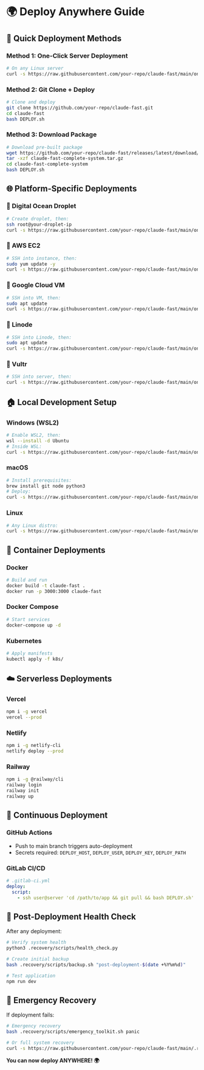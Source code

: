 # 🌍 Deploy Anywhere Guide

## 🚀 Quick Deployment Methods

### Method 1: One-Click Server Deployment
```bash
# On any Linux server
curl -s https://raw.githubusercontent.com/your-repo/claude-fast/main/one-click-deploy.sh | bash
```

### Method 2: Git Clone + Deploy
```bash
# Clone and deploy
git clone https://github.com/your-repo/claude-fast.git
cd claude-fast
bash DEPLOY.sh
```

### Method 3: Download Package
```bash
# Download pre-built package
wget https://github.com/your-repo/claude-fast/releases/latest/download/claude-fast-complete-system.tar.gz
tar -xzf claude-fast-complete-system.tar.gz
cd claude-fast-complete-system
bash DEPLOY.sh
```

## 🌐 Platform-Specific Deployments

### 🔹 Digital Ocean Droplet
```bash
# Create droplet, then:
ssh root@your-droplet-ip
curl -s https://raw.githubusercontent.com/your-repo/claude-fast/main/one-click-deploy.sh | bash
```

### 🔹 AWS EC2
```bash
# SSH into instance, then:
sudo yum update -y
curl -s https://raw.githubusercontent.com/your-repo/claude-fast/main/one-click-deploy.sh | bash
```

### 🔹 Google Cloud VM
```bash
# SSH into VM, then:
sudo apt update
curl -s https://raw.githubusercontent.com/your-repo/claude-fast/main/one-click-deploy.sh | bash
```

### 🔹 Linode
```bash
# SSH into Linode, then:
sudo apt update
curl -s https://raw.githubusercontent.com/your-repo/claude-fast/main/one-click-deploy.sh | bash
```

### 🔹 Vultr
```bash
# SSH into server, then:
curl -s https://raw.githubusercontent.com/your-repo/claude-fast/main/one-click-deploy.sh | bash
```

## 🏠 Local Development Setup

### Windows (WSL2)
```bash
# Enable WSL2, then:
wsl --install -d Ubuntu
# Inside WSL:
curl -s https://raw.githubusercontent.com/your-repo/claude-fast/main/one-click-deploy.sh | bash
```

### macOS
```bash
# Install prerequisites:
brew install git node python3
# Deploy:
curl -s https://raw.githubusercontent.com/your-repo/claude-fast/main/one-click-deploy.sh | bash
```

### Linux
```bash
# Any Linux distro:
curl -s https://raw.githubusercontent.com/your-repo/claude-fast/main/one-click-deploy.sh | bash
```

## 🚢 Container Deployments

### Docker
```bash
# Build and run
docker build -t claude-fast .
docker run -p 3000:3000 claude-fast
```

### Docker Compose
```bash
# Start services
docker-compose up -d
```

### Kubernetes
```bash
# Apply manifests
kubectl apply -f k8s/
```

## ☁️ Serverless Deployments

### Vercel
```bash
npm i -g vercel
vercel --prod
```

### Netlify
```bash
npm i -g netlify-cli
netlify deploy --prod
```

### Railway
```bash
npm i -g @railway/cli
railway login
railway init
railway up
```

## 🔄 Continuous Deployment

### GitHub Actions
- Push to main branch triggers auto-deployment
- Secrets required: `DEPLOY_HOST`, `DEPLOY_USER`, `DEPLOY_KEY`, `DEPLOY_PATH`

### GitLab CI/CD
```yaml
# .gitlab-ci.yml
deploy:
  script:
    - ssh user@server 'cd /path/to/app && git pull && bash DEPLOY.sh'
```

## 🏥 Post-Deployment Health Check

After any deployment:
```bash
# Verify system health
python3 .recovery/scripts/health_check.py

# Create initial backup
bash .recovery/scripts/backup.sh "post-deployment-$(date +%Y%m%d)"

# Test application
npm run dev
```

## 🚨 Emergency Recovery

If deployment fails:
```bash
# Emergency recovery
bash .recovery/scripts/emergency_toolkit.sh panic

# Or full system recovery
curl -s https://raw.githubusercontent.com/your-repo/claude-fast/main/.recovery/scripts/reanimate.sh | bash
```

**You can now deploy ANYWHERE! 🌍**
